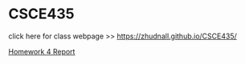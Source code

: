 # CSCE435


click here for class webpage >> https://zhudnall.github.io/CSCE435/



<a href = "https://render.githubusercontent.com/view/pdf?commit=3d808907f5cae31692684cc0770f475f0cc1c6b2&enc_url=68747470733a2f2f7261772e67697468756275736572636f6e74656e742e636f6d2f7a6875646e616c6c2f435343453433352f336438303839303766356361653331363932363834636330373730663437356630636331633662322f4857342f4857345f5265706f72742e706466&nwo=zhudnall%2FCSCE435&path=HW4%2FHW4_Report.pdf&repository_id=138297123&repository_type=Repository#e9b2e8db-25c8-4d24-85cf-22130b82236a">Homework 4 Report

<object data="https://render.githubusercontent.com/view/pdf?commit=3d808907f5cae31692684cc0770f475f0cc1c6b2&enc_url=68747470733a2f2f7261772e67697468756275736572636f6e74656e742e636f6d2f7a6875646e616c6c2f435343453433352f336438303839303766356361653331363932363834636330373730663437356630636331633662322f4857342f4857345f5265706f72742e706466&nwo=zhudnall%2FCSCE435&path=HW4%2FHW4_Report.pdf&repository_id=138297123&repository_type=Repository#e9b2e8db-25c8-4d24-85cf-22130b82236a" type="application/pdf" width="700px" height="700px">
    <embed src="https://render.githubusercontent.com/view/pdf?commit=3d808907f5cae31692684cc0770f475f0cc1c6b2&enc_url=68747470733a2f2f7261772e67697468756275736572636f6e74656e742e636f6d2f7a6875646e616c6c2f435343453433352f336438303839303766356361653331363932363834636330373730663437356630636331633662322f4857342f4857345f5265706f72742e706466&nwo=zhudnall%2FCSCE435&path=HW4%2FHW4_Report.pdf&repository_id=138297123&repository_type=Repository#e9b2e8db-25c8-4d24-85cf-22130b82236a">
